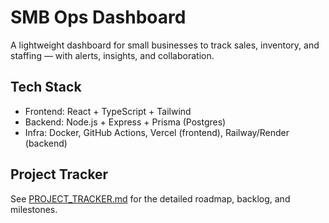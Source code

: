 # SMB Ops Dashboard

A lightweight dashboard for small businesses to track sales, inventory, and staffing — with alerts, insights, and collaboration.

## Tech Stack
- Frontend: React + TypeScript + Tailwind
- Backend: Node.js + Express + Prisma (Postgres)
- Infra: Docker, GitHub Actions, Vercel (frontend), Railway/Render (backend)

## Project Tracker
See [PROJECT_TRACKER.md](./PROJECT_TRACKER.md) for the detailed roadmap, backlog, and milestones.
